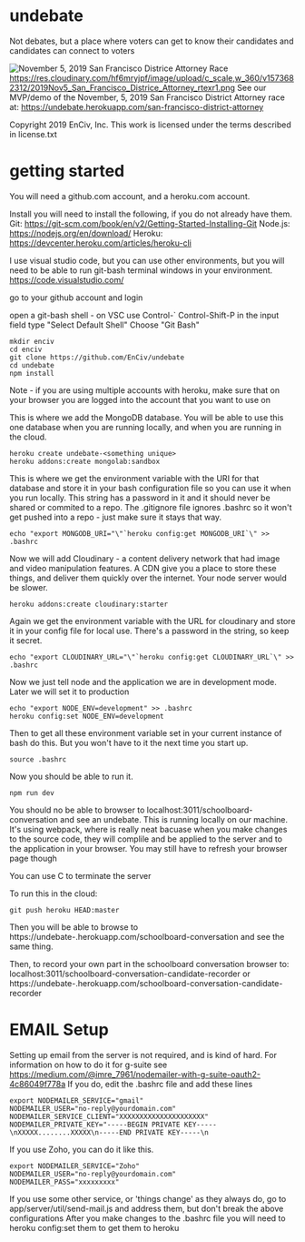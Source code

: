 # undebate
Not debates, but a place where voters can get to know their candidates and candidates can connect to voters

![November 5, 2019 San Francisco Districe Attorney Race](https://octodex.github.com/images/yaktocat.png)
https://res.cloudinary.com/hf6mryjpf/image/upload/c_scale,w_360/v1573682312/2019Nov5_San_Francisco_Districe_Attorney_rtexr1.png
See our MVP/demo of the November, 5, 2019 San Francisco District Attorney race at: https://undebate.herokuapp.com/san-francisco-district-attorney


Copyright 2019 EnCiv, Inc. This work is licensed under the terms described in license.txt


# getting started
You will need a github.com account, and a heroku.com account.

Install
you will need to install the following, if you do not already have them.
Git: https://git-scm.com/book/en/v2/Getting-Started-Installing-Git
Node.js: https://nodejs.org/en/download/
Heroku: https://devcenter.heroku.com/articles/heroku-cli

I use visual studio code, but you can use other environments, but you will need to be able to run git-bash terminal windows in your environment.
https://code.visualstudio.com/

go to your github account and login

open a git-bash shell - on VSC use Control-`
Control-Shift-P
in the input field type "Select Default Shell"
Choose "Git Bash"

    mkdir enciv
    cd enciv
    git clone https://github.com/EnCiv/undebate
    cd undebate
    npm install

Note - if you are using multiple accounts with heroku, make sure that on your browser you are logged into the account that you want to use on

This is where we add the MongoDB database.  You will be able to use this one database when you are running locally, and when you are running in the cloud.

    heroku create undebate-<something unique>
    heroku addons:create mongolab:sandbox

This is where we get the environment variable with the URI for that database and store it in your bash configuration file so you can use it when you run locally.  This string has a password in it and it should never be shared or commited to a repo.  The .gitignore file ignores .bashrc so it won't get pushed into a repo - just make sure it stays that way.

    echo "export MONGODB_URI="\"`heroku config:get MONGODB_URI`\" >> .bashrc

Now we will add Cloudinary - a content delivery network that had image and video manipulation features.  A CDN give you a place to store these things, and deliver them quickly over the internet.   Your node server would be slower.

    heroku addons:create cloudinary:starter

Again we get the environment variable with the URL for cloudinary and store it in your config file for local use.  There's a password in the string, so keep it secret.

    echo "export CLOUDINARY_URL="\"`heroku config:get CLOUDINARY_URL`\" >> .bashrc

Now we just tell  node and the application we are in development mode.  Later we will set it to production

    echo "export NODE_ENV=development" >> .bashrc
    heroku config:set NODE_ENV=development

Then to get all these environment variable set in your current instance of bash do this. But you won't have to it the next time you start up.

    source .bashrc

Now you should be able to run it.

    npm run dev

You should no be able to browser to localhost:3011/schoolboard-conversation and see an undebate.  This is running locally on our machine.  It's using webpack, where is really neat bacuase when you make changes to the source code, they will complile and be applied to the server and to the application in your browser.   You may still have to refresh your browser page though

You can use <Control>C to terminate the server

To run this in the cloud:

    git push heroku HEAD:master

Then you will be able to browse to https://undebate-<something unique>.herokuapp.com/schoolboard-conversation and see the same thing.

Then, to record your own part in the schoolboard conversation browser to: localhost:3011/schoolboard-conversation-candidate-recorder or https://undebate-<something unique>.herokuapp.com/schoolboard-conversation-candidate-recorder


# EMAIL Setup
Setting up email from the server is not required, and is kind of hard. For information on how to do it for g-suite see https://medium.com/@imre_7961/nodemailer-with-g-suite-oauth2-4c86049f778a
If you do, edit the .bashrc file and add these lines

    export NODEMAILER_SERVICE="gmail"
    NODEMAILER_USER="no-reply@yourdomain.com"
    NODEMAILER_SERVICE_CLIENT="XXXXXXXXXXXXXXXXXXXXX"
    NODEMAILER_PRIVATE_KEY="-----BEGIN PRIVATE KEY-----\nXXXXX........XXXXX\n-----END PRIVATE KEY-----\n

If you use Zoho, you can do it like this.

    export NODEMAILER_SERVICE="Zoho"
    NODEMAILER_USER="no-reply@yourdomain.com"
    NODEMAILER_PASS="xxxxxxxxx"

If you use some other service, or 'things change' as they always do, go to app/server/util/send-mail.js and address them, but don't break the above configurations
After you make changes to the .bashrc file you will need to heroku config:set them to get them to heroku








